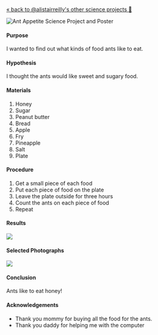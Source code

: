 [« back to @alistairreilly's other science projects :microscope:](https://github.com/alistairreilly/science-projects)

![Ant Appetite Science Project and Poster](http://i.imgur.com/FSRUpg2.jpg)

#### Purpose

I wanted to find out what kinds of food ants like to eat.

#### Hypothesis

I thought the ants would like sweet and sugary food.

#### Materials

1. Honey
2. Sugar
3. Peanut butter
4. Bread
5. Apple
6. Fry
7. Pineapple
8. Salt
9. Plate

#### Procedure

1. Get a small piece of each food
2. Put each piece of food on the plate
3. Leave the plate outside for three hours
4. Count the ants on each piece of food
5. Repeat

#### Results

![](http://i.imgur.com/T8NVy77.png)

#### Selected Photographs

![](http://i.imgur.com/jNBxQh0.jpg)

#### Conclusion

Ants like to eat honey!

#### Acknowledgements

* Thank you mommy for buying all the food for the ants.
* Thank you daddy for helping me with the computer
